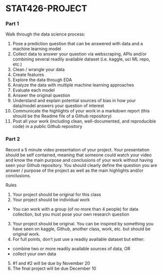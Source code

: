 # STAT426-PROJECT
### Part 1
Walk through the data science process:

1. Pose a prediction question that can be answered with data and a machine learning model
2. Collect data to answer your question via webscraping, APIs and/or combining several readily available
dataset (i.e. kaggle, uci ML repo, etc.)
3. Clean / wrangle your data
4. Create features
5. Explore the data through EDA
6. Analyze the data with multiple machine learning approaches
7. Evaluate each model
8. Answer the original question
9. Understand and explain potential sources of bias in how your data/model answers your question of
interest
10. Communicate the highlights of your work in a markdown report (this should be the Readme file of a
Github repository)
11. Post all your work (including clean, well-documented, and reproducible code) in a public Github
repository
### Part 2
Record a 5 minute video presentation of your project. Your presentation should be self contained, meaning
that someone could watch your video and know the main purpose and conclusions of your work without
having seen your Github repository. You should clearly define the question you are answer / purpose of the
project as well as the main highlights and/or conclusions.

Rules
1. Your project should be original for this class 
2. Your project should be individual work
  - You can work with a group (of no more than 4 people) for data collection, but you must pose
your own research question
3. Your project should be original. You can be inspired by something you have seen on kaggle, Github,
another class, work, etc. but should be original work.
4. For full points, don’t just use a readily available dataset but either:
  - combine two or more readily available sources of data, OR
  - collect your own data
5. #1 and #2 will be due by November 20
6. The final project will be due December 10
